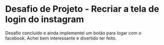 # Desafio de Projeto - Recriar a tela de login do instagram #

Desafio concluido e ainda implementei um botão para logar com o facebook.
Achei bem interessante e divertido ter feito.
